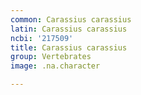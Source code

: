 ```yaml
---
common: Carassius carassius
latin: Carassius carassius
ncbi: '217509'
title: Carassius carassius
group: Vertebrates
image: .na.character

---
```


